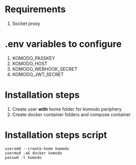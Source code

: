 # Requirements
1. Socket proxy

# .env variables to configure
1. KOMODO_PASSKEY
2. KOMODO_HOST
3. KOMODO_WEBHOOK_SECRET
4. KOMODO_JWT_SECRET

# Installation steps
1. Create user **with** home folder for komodo periphery
2. Create docker container folders and compose container

# Installation steps script
```
useradd --create-home komodo
usermod -aG docker komodo
passwd -l komodo
```
